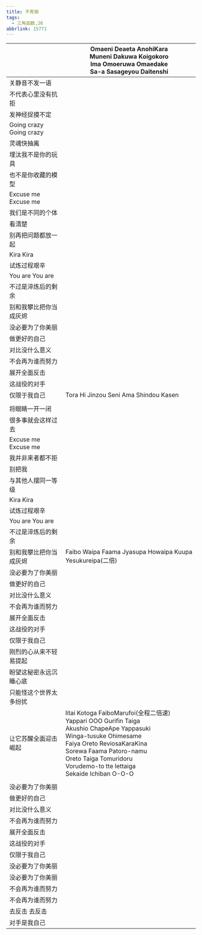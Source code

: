 ```yaml
---
title: 不秀钢
tags:
  - 三角函数,26
abbrlink: 15771
---
```

|      |Omaeni Deaeta AnohiKara<br>Muneni Dakuwa Koigokoro<br>Ima Omoeruwa Omaedake<br>Sa-a Sasageyou Daitenshi|
|--|--|
|关静音不发一语|      |
|不代表心里没有抗拒|      |
|发神经捉摸不定|      |
|Going crazy Going crazy|      |
|灵魂快抽离|      |
|埋汰我不是你的玩具|      |
|也不是你收藏的模型|      |
|Excuse me Excuse me|      |
|我们是不同的个体|      |
|看清楚|      |
|别再把问题都放一起|      |
|Kira Kira|      |
|试炼过程艰辛|      |
|You are You are|      |
|不过是淬炼后的剩余|      |
|别和我攀比把你当成灰烬|      |
|没必要为了你美丽|      |
|做更好的自己|      |
|对比没什么意义|      |
|不会再为谁而努力|      |
|展开全面反击|      |
|这战役的对手|      |
|仅限于我自己|Tora Hi Jinzou Seni Ama Shindou Kasen|
|      |      |
|将眼睛一开一闭|      |
|很多事就会这样过去|      |
|Excuse me Excuse me|      |
|我并非来者都不拒|      |
|别把我|      |
|与其他人摆同一等级|      |
|Kira Kira|      |
|试炼过程艰辛|      |
|You are You are|      |
|不过是淬炼后的剩余|      |
|别和我攀比把你当成灰烬|Faibo Waipa Faama Jyasupa Howaipa Kuupa Yesukureipa(二倍)|
|没必要为了你美丽|      |
|做更好的自己|      |
|对比没什么意义|      |
|不会再为谁而努力|      |
|展开全面反击|      |
|这战役的对手|      |
|仅限于我自己|      |
|刚烈的心从来不轻易提起|      |
|盼望这秘密永远沉睡心底|      |
|只能怪这个世界太多纷扰|      |
|让它苏醒全面迎击崛起|litai Kotoga FaiboMarufoi(全程二倍速)<br>Yappari OOO Gurifin Taiga<br>Akushio ChapeApe Yappasuki<br>Winga-tusuke Ohimesame<br>Faiya Oreto ReviosaKaraKina<br>Sorewa Faama Patoro-namu<br>Oreto Taiga Tomuridoru<br>Vorudemo-to tte lettaiga<br>Sekaide Ichiban O-O-O|
|      |      |
|没必要为了你美丽|      |
|做更好的自己|      |
|对比没什么意义|      |
|不会再为谁而努力|      |
|展开全面反击|      |
|这战役的对手|      |
|仅限于我自己|      |
|没必要为了你美丽|      |
|没必要为了你美丽|      |
|不会再为谁而努力|      |
|不会再为谁而努力|      |
|去反击 去反击|      |
|对手是我自己|      |